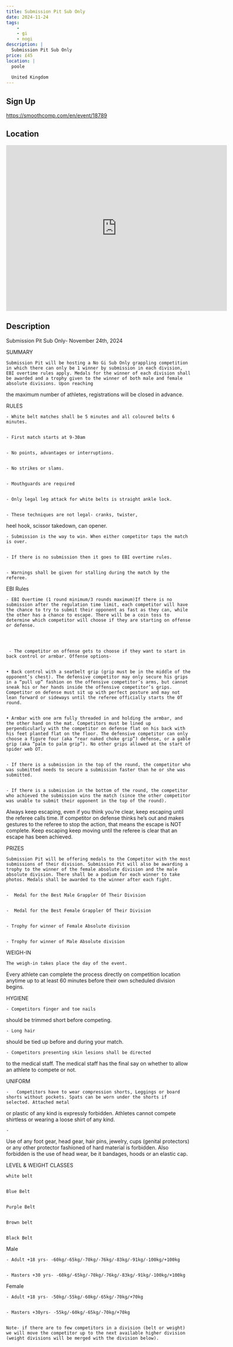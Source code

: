 ```yaml
---
title: Submission Pit Sub Only
date: 2024-11-24
tags:
    - 
    - gi 
    - nogi 
description: |
  Submission Pit Sub Only
price: £45
location: |
  poole
                                        
  United Kingdom
---
```

## Sign Up
https://smoothcomp.com/en/event/18789

## Location
<iframe src="https://www.google.com/maps/embed?pb=!1m18!1m12!1m3!1d12345.6789!2d-1.9318814!3d50.7556495!2m3!1f0!2f0!3f0!3m2!1i1024!2i768!4f13.1!3m3!1m2!1s0x0%3A0x0!2z50.7556495!5e0!3m2!1sen!2sus!4v1234567890" width="600" height="450" style="border:0;" allowfullscreen="" loading="lazy"></iframe>

## Description
Submission Pit Sub Only- November 24th, 2024


  SUMMARY


    Submission Pit will be hosting a No Gi Sub Only grappling competition in which there can only be 1 winner by submission in each division, EBI overtime rules apply. Medals for the winner of each division shall be awarded and a trophy given to the winner of both male and female absolute divisions. Upon reaching
the maximum number
of athletes, registrations will be closed
in advance. 
  

  RULES


    - White belt matches shall be 5 minutes and all coloured belts 6 minutes.
  

    - First match starts at 9-30am
  

    - No points, advantages or interruptions.
  

    - No strikes or slams.
  

    - Mouthguards are required
  

    - Only legal leg attack for white belts is straight ankle lock.
  

    - These techniques are not legal- cranks, twister,
heel hook, scissor
takedown, can opener. 
  

    - Submission is the way to win. When either competitor taps the match is over.
  

    - If there is no submission then it goes to EBI overtime rules.
  

    - Warnings shall be given for stalling during the match by the referee.
  

  EBI Rules


    - EBI Overtime (1 round minimum/3 rounds maximum)If there is no submission after the regulation time limit, each competitor will have the chance to try to submit their opponent as fast as they can, while the other has a chance to escape. There will be a coin toss to determine which competitor will choose if they are starting on offense or defense.


  

     - The competitor on offense gets to choose if they want to start in back control or armbar. Offense options-
  

    • Back control with a seatbelt grip (grip must be in the middle of the opponent’s chest). The defensive competitor may only secure his grips in a “pull up” fashion on the offensive competitor’s arms, but cannot sneak his or her hands inside the offensive competitor’s grips. Competitor on defense must sit up with perfect posture and may not lean forward or sideways until the referee officially starts the OT round.  
  

    • Armbar with one arm fully threaded in and holding the armbar, and the other hand on the mat. Competitors must be lined up perpendicularly with the competitor on defense flat on his back with his feet planted flat on the floor. The defensive competitor can only choose a figure four (aka “rear naked choke grip”) defense, or a gable grip (aka “palm to palm grip”). No other grips allowed at the start of spider web OT.
  

    - If there is a submission in the top of the round, the competitor who was submitted needs to secure a submission faster than he or she was submitted.
  

    - If there is a submission in the bottom of the round, the competitor who achieved the submission wins the match (since the other competitor was unable to submit their opponent in the top of the round).
  

Always keep escaping, even if you think you’re clear, keep escaping until the referee calls time. If competitor on defense thinks he’s out and makes gestures to the referee to stop the action, that means the escape is NOT complete. Keep escaping keep moving until the referee is clear that an escape has been achieved.


  PRIZES


    Submission Pit will be offering medals to the Competitor with the most submissions of their division. Submission Pit will also be awarding a trophy to the winner of the female absolute division and the male absolute division. There shall be a podium for each winner to take photos. Medals shall be awarded to the winner after each fight. 
  

    -  Medal for the Best Male Grappler Of Their Division
  

    -  Medal for the Best Female Grappler Of Their Division
  

    - Trophy for winner of Female Absolute division
  

    - Trophy for winner of Male Absolute division
  

  WEIGH-IN


    The weigh-in takes place the day of the event.
Every athlete can complete the process directly
on competition location
anytime up to at least 60 minutes
before their own scheduled division begins.
  

  HYGIENE


    - Competitors finger and toe nails
should be trimmed short before competing.
  

    - Long hair
should be tied up before and during your match.
  

    - Competitors presenting skin lesions shall be directed
to the medical staff. The medical staff
has the final
say on whether to allow
an athlete to compete or not.
  

  UNIFORM


    -   Competitors have to wear compression shorts, Leggings or board shorts without pockets. Spats can be worn under the shorts if selected. Attached metal
or plastic of any kind is expressly forbidden. Athletes cannot
compete shirtless or wearing a loose shirt of any kind.
  

    -  
Use of any foot gear, head gear, hair pins, jewelry, cups (genital protectors) or any other protector fashioned
of hard material is forbidden. Also forbidden is the use of head wear, be it bandages, hoods or an elastic
cap.
  

  LEVEL & WEIGHT CLASSES


    white belt
  

    Blue Belt 
  

    Purple Belt
  

    Brown belt
  

    Black Belt
  

Male


    - Adult +18 yrs- -60kg/-65kg/-70kg/-76kg/-83kg/-91kg/-100kg/+100kg
  

    - Masters +30 yrs- -60kg/-65kg/-70kg/-76kg/-83kg/-91kg/-100kg/+100kg
  

Female


    - Adult +18 yrs- -50kg/-55kg/-60kg/-65kg/-70kg/+70kg
  

    - Masters +30yrs- -55kg/-60kg/-65kg/-70kg/+70kg  
  

    Note- if there are to few competitors in a division (belt or weight) we will move the competitor up to the next available higher division (weight divisions will be merged with the division below).